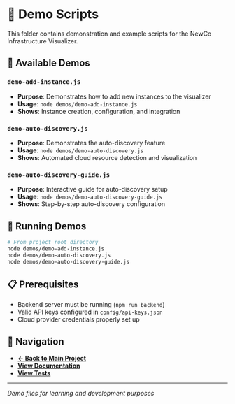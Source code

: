 # 🎯 Demo Scripts

This folder contains demonstration and example scripts for the NewCo Infrastructure Visualizer.

## 🌟 Available Demos

### `demo-add-instance.js`
- **Purpose**: Demonstrates how to add new instances to the visualizer
- **Usage**: `node demos/demo-add-instance.js`
- **Shows**: Instance creation, configuration, and integration

### `demo-auto-discovery.js`
- **Purpose**: Demonstrates the auto-discovery feature
- **Usage**: `node demos/demo-auto-discovery.js`
- **Shows**: Automated cloud resource detection and visualization

### `demo-auto-discovery-guide.js`
- **Purpose**: Interactive guide for auto-discovery setup
- **Usage**: `node demos/demo-auto-discovery-guide.js`
- **Shows**: Step-by-step auto-discovery configuration

## 🚀 Running Demos

```bash
# From project root directory
node demos/demo-add-instance.js
node demos/demo-auto-discovery.js
node demos/demo-auto-discovery-guide.js
```

## 📋 Prerequisites
- Backend server must be running (`npm run backend`)
- Valid API keys configured in `config/api-keys.json`
- Cloud provider credentials properly set up

## 📁 Navigation
- **[← Back to Main Project](../README.md)**
- **[View Documentation](../docs/)**
- **[View Tests](../tests/)**

---
*Demo files for learning and development purposes*
